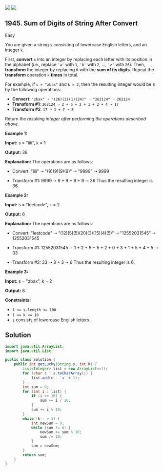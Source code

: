 [![](https://img.shields.io/github/stars/javadev/LeetCode-in-Java?label=Stars&style=flat-square)](https://github.com/javadev/LeetCode-in-Java)
[![](https://img.shields.io/github/forks/javadev/LeetCode-in-Java?label=Fork%20me%20on%20GitHub%20&style=flat-square)](https://github.com/javadev/LeetCode-in-Java/fork)

## 1945\. Sum of Digits of String After Convert

Easy

You are given a string `s` consisting of lowercase English letters, and an integer `k`.

First, **convert** `s` into an integer by replacing each letter with its position in the alphabet (i.e., replace `'a'` with `1`, `'b'` with `2`, ..., `'z'` with `26`). Then, **transform** the integer by replacing it with the **sum of its digits**. Repeat the **transform** operation `k` **times** in total.

For example, if `s = "zbax"` and `k = 2`, then the resulting integer would be `8` by the following operations:

*   **Convert**: `"zbax" ➝ "(26)(2)(1)(24)" ➝ "262124" ➝ 262124`
*   **Transform #1**: `262124 ➝ 2 + 6 + 2 + 1 + 2 + 4 ➝ 17`
*   **Transform #2**: `17 ➝ 1 + 7 ➝ 8`

Return _the resulting integer after performing the operations described above_.

**Example 1:**

**Input:** s = "iiii", k = 1

**Output:** 36

**Explanation:** The operations are as follows: 

- Convert: "iiii" ➝ "(9)(9)(9)(9)" ➝ "9999" ➝ 9999 

- Transform #1: 9999 ➝ 9 + 9 + 9 + 9 ➝ 36 Thus the resulting integer is 36.

**Example 2:**

**Input:** s = "leetcode", k = 2

**Output:** 6

**Explanation:** The operations are as follows: 

- Convert: "leetcode" ➝ "(12)(5)(5)(20)(3)(15)(4)(5)" ➝ "12552031545" ➝ 12552031545 

- Transform #1: 12552031545 ➝ 1 + 2 + 5 + 5 + 2 + 0 + 3 + 1 + 5 + 4 + 5 ➝ 33 

- Transform #2: 33 ➝ 3 + 3 ➝ 6 Thus the resulting integer is 6.

**Example 3:**

**Input:** s = "zbax", k = 2

**Output:** 8

**Constraints:**

*   `1 <= s.length <= 100`
*   `1 <= k <= 10`
*   `s` consists of lowercase English letters.

## Solution

```java
import java.util.ArrayList;
import java.util.List;

public class Solution {
    public int getLucky(String s, int k) {
        List<Integer> list = new ArrayList<>();
        for (char c : s.toCharArray()) {
            list.add(c - 'a' + 1);
        }
        int sum = 0;
        for (int i : list) {
            if (i >= 10) {
                sum += i / 10;
            }
            sum += i % 10;
        }
        while (k-- > 1) {
            int newSum = 0;
            while (sum != 0) {
                newSum += sum % 10;
                sum /= 10;
            }
            sum = newSum;
        }
        return sum;
    }
}
```